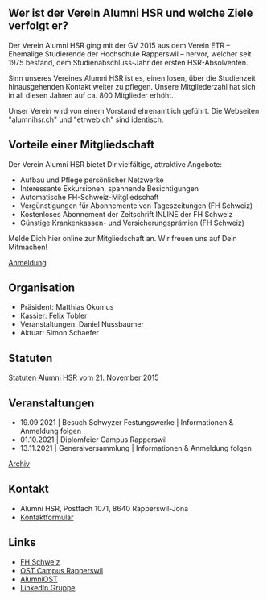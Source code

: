 ## Wer ist der Verein Alumni HSR und welche Ziele verfolgt er?

Der Verein Alumni HSR ging mit der GV 2015 aus dem Verein ETR – Ehemalige Studierende der Hochschule Rapperswil – hervor, welcher seit 1975 bestand, dem Studienabschluss-Jahr der ersten HSR-Absolventen.

Sinn unseres Vereines Alumni HSR ist es, einen losen, über die Studienzeit hinausgehenden Kontakt weiter zu pflegen. Unsere Mitgliederzahl hat sich in all diesen Jahren auf ca. 800 Mitglieder erhöht.

Unser Verein wird von einem Vorstand ehrenamtlich geführt. Die Webseiten "alumnihsr.ch" und "etrweb.ch" sind identisch.

## Vorteile einer Mitgliedschaft

Der Verein Alumni HSR bietet Dir vielfältige, attraktive Angebote:

- Aufbau und Pflege persönlicher Netzwerke
- Interessante Exkursionen, spannende Besichtigungen
- Automatische FH-Schweiz-Mitgliedschaft
- Vergünstigungen für Abonnemente von Tageszeitungen (FH Schweiz)
- Kostenloses Abonnement der Zeitschrift INLINE der FH Schweiz
- Günstige Krankenkassen- und Versicherungsprämien (FH Schweiz)

 Melde Dich hier online zur Mitgliedschaft an. Wir freuen uns auf Dein Mitmachen!
 
 [Anmeldung](https://www.alumnihsr.ch/mitgliederdienst/mitgliedwerden.html)
 
## Organisation 

- Präsident: Matthias Okumus
- Kassier: Felix Tobler
- Veranstaltungen: Daniel Nussbaumer
- Aktuar: Simon Schaefer

## Statuten

[Statuten Alumni HSR vom 21. November 2015](https://www.alumnihsr.ch/alumnihsr/dokumente/Alumni_HSR_Statuten_2015.pdf)

## Veranstaltungen

- 19.09.2021 | Besuch Schwyzer Festungswerke | Informationen & Anmeldung folgen
- 01.10.2021 | Diplomfeier Campus Rapperswil
- 13.11.2021 | Generalversammlung | Informationen & Anmeldung folgen

[Archiv](https://www.alumnihsr.ch/archiv/index.html)

## Kontakt

- Alumni HSR, Postfach 1071, 8640 Rapperswil-Jona
- [Kontaktformular](https://www.alumnihsr.ch/kontakt/kontakt.html)

## Links

- [FH Schweiz](https://www.fhschweiz.ch/)
- [OST Campus Rapperswil](https://www.ost.ch/de/die-ost/campus/campus-rapperswil-jona)
- [AlumniOST](https://www.ost.ch/de/fachhochschule/alumni)
- [LinkedIn Gruppe](https://www.linkedin.com/groups/8114345/profile)
